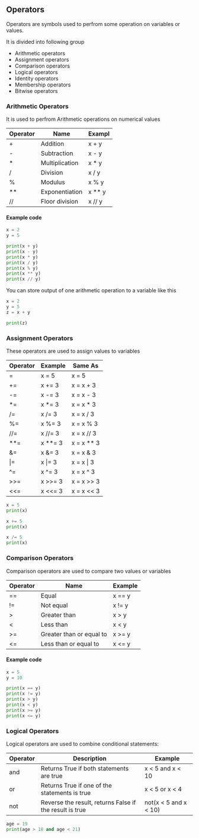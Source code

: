 ## Operators
Operators are symbols used to perfrom some operation on variables or values.

It is divided into following group
+ Arithmetic operators
+ Assignment operators
+ Comparison operators
+ Logical operators
+ Identity operators
+ Membership operators
+ Bitwise operators

### Arithmetic Operators
It is used to perfrom Arithmetic operations on numerical values

| Operator	| Name	            | Exampl| 
|-----------|-------------------|-------|
| +	        | Addition	        | x + y	| 
| -	        | Subtraction	    | x - y	| 
| *	        | Multiplication	| x * y	| 
| /	        | Division	        | x / y	| 
| %	        | Modulus	        | x % y	| 
| **	    | Exponentiation	| x ** y| 
| //	    | Floor division	| x // y| 

#### Example code
```python
x = 2
y = 5

print(x + y)
print(x - y)
print(x * y)
print(x / y)
print(x % y)
print(x ** y)
print(x // y)
```
You can store output of one arithmetic operation to a variable like this

```python
x = 2
y = 5
z = x + y

print(z)
```

### Assignment Operators
These operators are used to assign values to variables

| Operator	| Example	| Same As    |
|-----------|-----------|------------|
| =         | x = 5     | x = 5      |
| +=	    | x += 3	| x = x + 3  |
| -=	    | x -= 3	| x = x - 3	 |
| *=	    | x *= 3	| x = x * 3	 |
| /=	    | x /= 3	| x = x / 3	 |
| %=	    | x %= 3	| x = x % 3	 |
| //=	    | x //= 3	| x = x // 3 |	
| **=	    | x **= 3	| x = x ** 3 |	
| &=	    | x &= 3	| x = x & 3	 |
| \|=	    | x \|= 3	| x = x \| 3	 |
| ^=	    | x ^= 3	| x = x ^ 3	 |
| >>=	    | x >>= 3	| x = x >> 3 |	
| <<=	    | x <<= 3	| x = x << 3 |	

```python
x = 5
print(x)

x += 5
print(x)

x /= 5
print(x)
```

### Comparison Operators
Comparison operators are used to compare two values or variables


| Operator	| Name	                    | Example	
|-----------|---------------------------|--------
| ==	    | Equal	                    | x == y	
| !=	    | Not equal	                | x != y	
| >	        | Greater than	            | x > y	
| <	        | Less than	                | x < y	
| >=	    | Greater than or equal to	| x >= y	
| <=	    | Less than or equal to	    | x <= y

#### Example code
```python
x = 5
y = 10

print(x == y)
print(x != y)
print(x > y)
print(x < y)
print(x >= y)
print(x <= y)
```

### Logical Operators
Logical operators are used to combine conditional statements:

| Operator	| Description	                                            | Example
|-----------|-----------------------------------------------------------|----------------------
| and 	    | Returns True if both statements are true	                | x < 5 and  x < 10	
| or	    | Returns True if one of the statements is true	            | x < 5 or x < 4	
| not	    | Reverse the result, returns False if the result is true	| not(x < 5 and x < 10)

```python
age = 19
print(age > 18 and age < 21)
```

